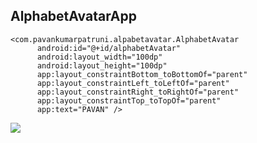 ## AlphabetAvatarApp

    <com.pavankumarpatruni.alpabetavatar.AlphabetAvatar
          android:id="@+id/alphabetAvatar"
          android:layout_width="100dp"
          android:layout_height="100dp"
          app:layout_constraintBottom_toBottomOf="parent"
          app:layout_constraintLeft_toLeftOf="parent"
          app:layout_constraintRight_toRightOf="parent"
          app:layout_constraintTop_toTopOf="parent"
          app:text="PAVAN" />
          

<img src="https://github.com/PavanKumarPatruni/AlphabetAvatarApp/blob/master/Screenshot_1562344433.png" />
